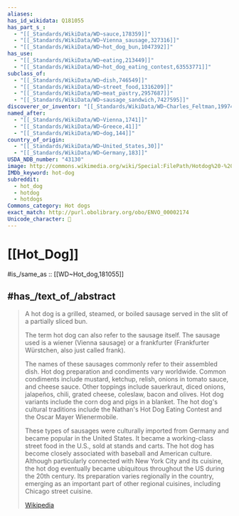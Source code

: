 ```yaml
---
aliases:
has_id_wikidata: Q181055
has_part_s_:
  - "[[_Standards/WikiData/WD~sauce,178359]]"
  - "[[_Standards/WikiData/WD~Vienna_sausage,327316]]"
  - "[[_Standards/WikiData/WD~hot_dog_bun,1047392]]"
has_use:
  - "[[_Standards/WikiData/WD~eating,213449]]"
  - "[[_Standards/WikiData/WD~hot_dog_eating_contest,63553771]]"
subclass_of:
  - "[[_Standards/WikiData/WD~dish,746549]]"
  - "[[_Standards/WikiData/WD~street_food,1316209]]"
  - "[[_Standards/WikiData/WD~meat_pastry,2957687]]"
  - "[[_Standards/WikiData/WD~sausage_sandwich,7427595]]"
discoverer_or_inventor: "[[_Standards/WikiData/WD~Charles_Feltman,19974480]]"
named_after:
  - "[[_Standards/WikiData/WD~Vienna,1741]]"
  - "[[_Standards/WikiData/WD~Greece,41]]"
  - "[[_Standards/WikiData/WD~dog,144]]"
country_of_origin:
  - "[[_Standards/WikiData/WD~United_States,30]]"
  - "[[_Standards/WikiData/WD~Germany,183]]"
USDA_NDB_number: "43130"
image: http://commons.wikimedia.org/wiki/Special:FilePath/Hotdog%20-%20Evan%20Swigart.jpg
IMDb_keyword: hot-dog
subreddit:
  - hot_dog
  - hotdog
  - hotdogs
Commons_category: Hot dogs
exact_match: http://purl.obolibrary.org/obo/ENVO_00002174
Unicode_character: 🌭
---
```


# [[Hot_Dog]] 

#is_/same_as :: [[WD~Hot_dog,181055]] 

## #has_/text_of_/abstract 

> A hot dog is a grilled, steamed, or boiled sausage 
> served in the slit of a partially sliced bun. 
> 
> The term hot dog can also refer to the sausage itself. 
> The sausage used is a wiener (Vienna sausage) 
> or a frankfurter (Frankfurter Würstchen, also just called frank). 
> 
> The names of these sausages commonly refer to their assembled dish. 
> Hot dog preparation and condiments vary worldwide. 
> Common condiments include mustard, ketchup, relish, onions in tomato sauce, 
> and cheese sauce. Other toppings include sauerkraut, diced onions, jalapeños, chili, grated cheese, coleslaw, bacon and olives. Hot dog variants include the corn dog and pigs in a blanket. The hot dog's cultural traditions include the Nathan's Hot Dog Eating Contest and the Oscar Mayer Wienermobile.
>
> These types of sausages were culturally imported from Germany and became popular in the United States. It became a working-class street food in the U.S., sold at stands and carts. The hot dog has become closely associated with baseball and American culture. Although particularly connected with New York City and its cuisine, the hot dog eventually became ubiquitous throughout the US during the 20th century. Its preparation varies regionally in the country, emerging as an important part of other regional cuisines, including Chicago street cuisine.
>
> [Wikipedia](https://en.wikipedia.org/wiki/Hot%20dog) 

